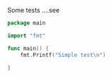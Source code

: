

Some tests ....see

<!-- MARKDOWN-AUTO-DOCS:START (CODE:src=./main.go) -->
<!-- The below code snippet is automatically added from ./main.go -->
```go
package main

import "fmt"

func main() {
	fmt.Printf("Simple test\n")

}
```
<!-- MARKDOWN-AUTO-DOCS:END -->
